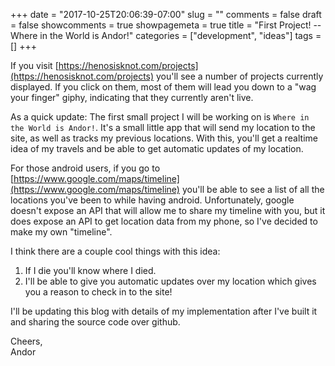 +++
date = "2017-10-25T20:06:39-07:00"
slug = ""
comments = false
draft = false
showcomments = true
showpagemeta = true
title = "First Project! -- Where in the World is Andor!"
categories = ["development", "ideas"]
tags = []
+++

If you visit [https://henosisknot.com/projects](https://henosisknot.com/projects) you'll see a number of projects currently displayed. If you click on them, most of them will lead you down to a "wag your finger" giphy, indicating that they currently aren't live. 

As a quick update: The first small project I will be working on is `Where in the World is Andor!`. It's a small little app that will send my location to the site, as well as tracks my previous locations. With this, you'll get a realtime idea of my travels and be able to get automatic updates of my location. 

For those android users, if you go to [https://www.google.com/maps/timeline](https://www.google.com/maps/timeline) you'll be able to see a list of all the locations you've been to while having android. Unfortunately, google doesn't expose an API that will allow me to share my timeline with you, but it does expose an API to get location data from my phone, so I've decided to make my own "timeline".

I think there are a couple cool things with this idea:

1. If I die you'll know where I died. 
2. I'll be able to give you automatic updates over my location which gives you a reason to check in to the site!

I'll be updating this blog with details of my implementation after I've built it and sharing the source code over github. 

Cheers,  
Andor